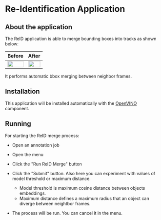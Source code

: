 # Re-Identification Application

## About the application
The ReID application is able to merge bounding boxes into tracks as shown below:

|Before                                     |  After                                     |
|:-----------------------------------------:|:------------------------------------------:|
|<img src="images/before.gif" width="100%"> |  <img src="images/after.gif" width="100%"> |

It performs automatic bbox merging between neighbor frames.

## Installation
This application will be installed automatically with the [OpenVINO](https://github.com/opencv/cvat/blob/develop/components/openvino/README.md) component. 

## Running
For starting the ReID merge process:
- Open an annotation job

- Open the menu

- Click the "Run ReID Merge" button

- Click the "Submit" button. Also here you can experiment with values of model threshold or maximum distance.
    - Model threshold is maximum cosine distance between objects embeddings.
    - Maximum distance defines a maximum radius that an object can diverge between neightbor frames.  
- The process will be run. You can cancel it in the menu.
